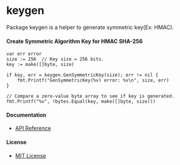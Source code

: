 # keygen

Package keygen is a helper to generate symmetric key(Ex: HMAC).

#### Create Symmetric Algorithm Key for HMAC SHA-256

    var err error
    size := 256  // Key size = 256 bits.
    key := make([]byte, size)

    if key, err = keygen.GenSymmetricKey(size); err != nil {
        fmt.Printf("GenSymmetricKey(%v) error: %v\n", size, err)
    }

    // Compare a zero-value byte array to see if key is generated.
    fmt.Printf("%v", !bytes.Equal(key, make([]byte, size)))

#### Documentation
* [API Reference](http://godoc.org/github.com/northbright/keygen)

#### License
* [MIT License](./LICENSE)
